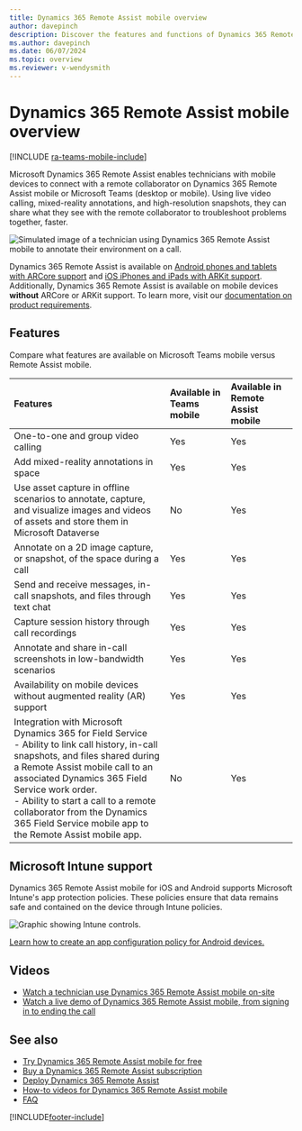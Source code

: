 ```yaml
---
title: Dynamics 365 Remote Assist mobile overview
author: davepinch
description: Discover the features and functions of Dynamics 365 Remote Assist mobile app.
ms.author: davepinch
ms.date: 06/07/2024
ms.topic: overview
ms.reviewer: v-wendysmith
---
```


# Dynamics 365 Remote Assist mobile overview

[!INCLUDE [ra-teams-mobile-include](../../includes/ra-teams-mobile.md)]

Microsoft Dynamics 365 Remote Assist enables technicians with mobile devices to connect with a remote collaborator on Dynamics 365 Remote Assist mobile or Microsoft Teams (desktop or mobile). Using live video calling, mixed-reality annotations, and high-resolution snapshots, they can share what they see with the remote collaborator to troubleshoot problems together, faster.

![Simulated image of a technician using Dynamics 365 Remote Assist mobile to annotate their environment on a call.](./media/ram-overview.png "Dynamics 365 Remote Assist mobile Overview")

Dynamics 365 Remote Assist is available on [Android phones and tablets with ARCore support](https://developers.google.com/ar/discover/supported-devices) and [iOS iPhones and iPads with ARKit support](https://developers.google.com/ar/discover/supported-devices#ios). Additionally, Dynamics 365 Remote Assist is available on mobile devices **without** ARCore or ARKit support. To learn more, visit our [documentation on product requirements](../requirements.md).

## Features

Compare what features are available on Microsoft Teams mobile versus Remote Assist mobile.

|Features|Available in Teams mobile|Available in Remote Assist mobile|
|:----|:----|:----|
|One-to-one and group video calling|Yes|Yes|
|Add mixed-reality annotations in space|Yes|Yes|
|Use asset capture in offline scenarios to annotate, capture, and visualize images and videos of assets and store them in Microsoft Dataverse|No|Yes|
|Annotate on a 2D image capture, or snapshot, of the space during a call|Yes|Yes|
|Send and receive messages, in-call snapshots, and files through text chat|Yes|Yes|
|Capture session history through call recordings|Yes|Yes|
|Annotate and share in-call screenshots in low-bandwidth scenarios|Yes|Yes|
|Availability on mobile devices without augmented reality (AR) support|Yes|Yes|
|Integration with Microsoft Dynamics 365 for Field Service <br/>- Ability to link call history, in-call snapshots, and files shared during a Remote Assist mobile call to an associated Dynamics 365 Field Service work order.<br/>- Ability to start a call to a remote collaborator from the Dynamics 365 Field Service mobile app to the Remote Assist mobile app.|No|Yes|

## Microsoft Intune support

Dynamics 365 Remote Assist mobile for iOS and Android supports Microsoft Intune's app protection policies. These policies ensure that data remains safe and contained on the device through Intune policies.  

![Graphic showing Intune controls.](./media/RAM_IntuneControls.png)

[Learn how to create an app configuration policy for Android devices.](intune.md)

## Videos

- [Watch a technician use Dynamics 365 Remote Assist mobile on-site](https://www.youtube.com/watch?v=J-C6GE2gFYw&t=27s)
- [Watch a live demo of Dynamics 365 Remote Assist mobile, from signing in to ending the call](https://www.youtube.com/watch?v=DQJWsCDNpb4&t=1s)

## See also

- [Try Dynamics 365 Remote Assist mobile for free](../try-remote-assist.md)
- [Buy a Dynamics 365 Remote Assist subscription](../buy-remote-assist.md)
- [Deploy Dynamics 365 Remote Assist](../deploy-remote-assist.md)
- [How-to videos for Dynamics 365 Remote Assist mobile](../videos.md)
- [FAQ](faq-mobile.md)

[!INCLUDE[footer-include](../../includes/footer-banner.md)]

